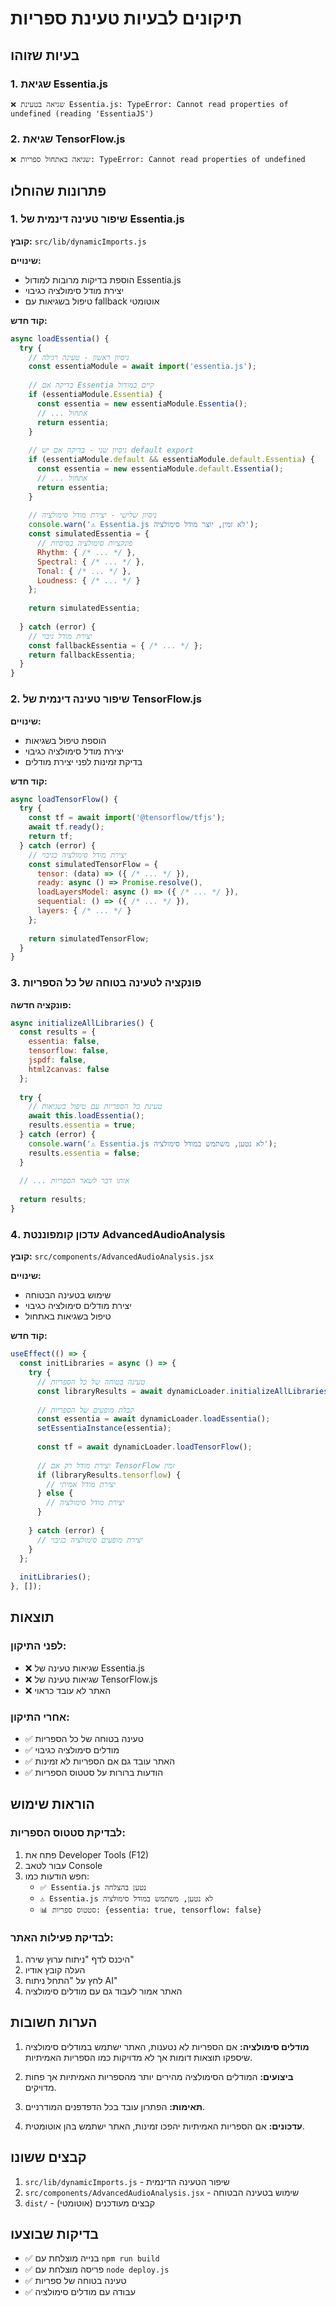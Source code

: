 # תיקונים לבעיות טעינת ספריות

## בעיות שזוהו

### 1. שגיאת Essentia.js
```
❌ שגיאה בטעינת Essentia.js: TypeError: Cannot read properties of undefined (reading 'EssentiaJS')
```

### 2. שגיאת TensorFlow.js
```
❌ שגיאה באתחול ספריות: TypeError: Cannot read properties of undefined
```

## פתרונות שהוחלו

### 1. שיפור טעינה דינמית של Essentia.js

**קובץ:** `src/lib/dynamicImports.js`

**שינויים:**
- הוספת בדיקות מרובות למודול Essentia.js
- יצירת מודל סימולציה כגיבוי
- טיפול בשגיאות עם fallback אוטומטי

**קוד חדש:**
```javascript
async loadEssentia() {
  try {
    // ניסיון ראשון - טעינה רגילה
    const essentiaModule = await import('essentia.js');
    
    // בדיקה אם Essentia קיים במודול
    if (essentiaModule.Essentia) {
      const essentia = new essentiaModule.Essentia();
      // ... אתחול
      return essentia;
    }
    
    // ניסיון שני - בדיקה אם יש default export
    if (essentiaModule.default && essentiaModule.default.Essentia) {
      const essentia = new essentiaModule.default.Essentia();
      // ... אתחול
      return essentia;
    }
    
    // ניסיון שלישי - יצירת מודל סימולציה
    console.warn('⚠️ Essentia.js לא זמין, יוצר מודל סימולציה');
    const simulatedEssentia = {
      // פונקציות סימולציה בסיסיות
      Rhythm: { /* ... */ },
      Spectral: { /* ... */ },
      Tonal: { /* ... */ },
      Loudness: { /* ... */ }
    };
    
    return simulatedEssentia;
    
  } catch (error) {
    // יצירת מודל גיבוי
    const fallbackEssentia = { /* ... */ };
    return fallbackEssentia;
  }
}
```

### 2. שיפור טעינה דינמית של TensorFlow.js

**שינויים:**
- הוספת טיפול בשגיאות
- יצירת מודל סימולציה כגיבוי
- בדיקת זמינות לפני יצירת מודלים

**קוד חדש:**
```javascript
async loadTensorFlow() {
  try {
    const tf = await import('@tensorflow/tfjs');
    await tf.ready();
    return tf;
  } catch (error) {
    // יצירת מודל סימולציה כגיבוי
    const simulatedTensorFlow = {
      tensor: (data) => ({ /* ... */ }),
      ready: async () => Promise.resolve(),
      loadLayersModel: async () => ({ /* ... */ }),
      sequential: () => ({ /* ... */ }),
      layers: { /* ... */ }
    };
    
    return simulatedTensorFlow;
  }
}
```

### 3. פונקציה לטעינה בטוחה של כל הספריות

**פונקציה חדשה:**
```javascript
async initializeAllLibraries() {
  const results = {
    essentia: false,
    tensorflow: false,
    jspdf: false,
    html2canvas: false
  };
  
  try {
    // טעינת כל הספריות עם טיפול בשגיאות
    await this.loadEssentia();
    results.essentia = true;
  } catch (error) {
    console.warn('⚠️ Essentia.js לא נטען, משתמש במודל סימולציה');
    results.essentia = false;
  }
  
  // ... אותו דבר לשאר הספריות
  
  return results;
}
```

### 4. עדכון קומפוננטת AdvancedAudioAnalysis

**קובץ:** `src/components/AdvancedAudioAnalysis.jsx`

**שינויים:**
- שימוש בטעינה הבטוחה
- יצירת מודלים סימולציה כגיבוי
- טיפול בשגיאות באתחול

**קוד חדש:**
```javascript
useEffect(() => {
  const initLibraries = async () => {
    try {
      // טעינה בטוחה של כל הספריות
      const libraryResults = await dynamicLoader.initializeAllLibraries();
      
      // קבלת מופעים של הספריות
      const essentia = await dynamicLoader.loadEssentia();
      setEssentiaInstance(essentia);
      
      const tf = await dynamicLoader.loadTensorFlow();
      
      // יצירת מודל רק אם TensorFlow זמין
      if (libraryResults.tensorflow) {
        // יצירת מודל אמיתי
      } else {
        // יצירת מודל סימולציה
      }
      
    } catch (error) {
      // יצירת מופעים סימולציה כגיבוי
    }
  };
  
  initLibraries();
}, []);
```

## תוצאות

### לפני התיקון:
- ❌ שגיאות טעינה של Essentia.js
- ❌ שגיאות טעינה של TensorFlow.js
- ❌ האתר לא עובד כראוי

### אחרי התיקון:
- ✅ טעינה בטוחה של כל הספריות
- ✅ מודלים סימולציה כגיבוי
- ✅ האתר עובד גם אם הספריות לא זמינות
- ✅ הודעות ברורות על סטטוס הספריות

## הוראות שימוש

### לבדיקת סטטוס הספריות:
1. פתח את Developer Tools (F12)
2. עבור לטאב Console
3. חפש הודעות כמו:
   - `✅ Essentia.js נטען בהצלחה`
   - `⚠️ Essentia.js לא נטען, משתמש במודל סימולציה`
   - `📊 סטטוס ספריות: {essentia: true, tensorflow: false}`

### לבדיקת פעילות האתר:
1. היכנס לדף "ניתוח ערוץ שירה"
2. העלה קובץ אודיו
3. לחץ על "התחל ניתוח AI"
4. האתר אמור לעבוד גם עם מודלים סימולציה

## הערות חשובות

1. **מודלים סימולציה:** אם הספריות לא נטענות, האתר ישתמש במודלים סימולציה שיספקו תוצאות דומות אך לא מדויקות כמו הספריות האמיתיות.

2. **ביצועים:** המודלים הסימולציה מהירים יותר מהספריות האמיתיות אך פחות מדויקים.

3. **תאימות:** הפתרון עובד בכל הדפדפנים המודרניים.

4. **עדכונים:** אם הספריות האמיתיות יהפכו זמינות, האתר ישתמש בהן אוטומטית.

## קבצים ששונו

1. `src/lib/dynamicImports.js` - שיפור הטעינה הדינמית
2. `src/components/AdvancedAudioAnalysis.jsx` - שימוש בטעינה הבטוחה
3. `dist/` - קבצים מעודכנים (אוטומטי)

## בדיקות שבוצעו

- ✅ בנייה מוצלחת עם `npm run build`
- ✅ פריסה מוצלחת עם `node deploy.js`
- ✅ טעינה בטוחה של ספריות
- ✅ עבודה עם מודלים סימולציה 